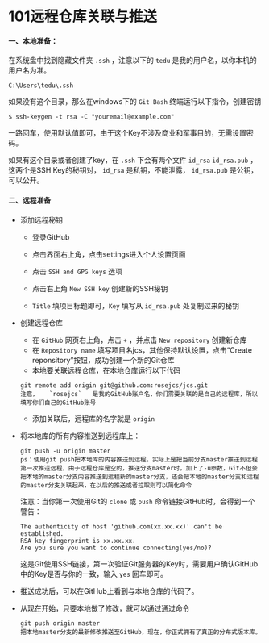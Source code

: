 # 101远程仓库关联与推送

#### 一、本地准备：

在系统盘中找到隐藏文件夹	`.ssh`	，注意以下的	`tedu`	是我的用户名，以你本机的用户名为准。

```
C:\Users\tedu\.ssh
```

如果没有这个目录，那么在windows下的	`Git Bash`	终端运行以下指令，创建密钥

```
$ ssh-keygen -t rsa -C "youremail@example.com"
```

一路回车，使用默认值即可，由于这个Key不涉及商业和军事目的，无需设置密码。

如果有这个目录或者创建了key，在	`.ssh`	下会有两个文件	`id_rsa`	`id_rsa.pub`	，这两个是SSH Key的秘钥对，	`id_rsa`	是私钥，不能泄露，	`id_rsa.pub`	是公钥，可以公开。

#### 二、远程准备	

+ 添加远程秘钥
  + 登录GitHub
  + 点击界面右上角，点击settings进入个人设置页面

  + 点击	`SSH and GPG keys`	选项

  + 点击右上角	`New SSH key`	创建新的SSH秘钥

  + `Title`	填项目标题即可，`Key`	填写从	`id_rsa.pub`	处复制过来的秘钥

+ 创建远程仓库

  + 在	`GitHub`	网页右上角，点击	`+`	，并点击	`New repository`	创建新仓库
  + 在	`Repository name`	填写项目名jcs，其他保持默认设置，点击“Create reponsitory”按钮，成功创建一个新的Git仓库
  + 本地要关联远程仓库，在本地仓库运行以下代码

  ```
  git remote add origin git@github.com:rosejcs/jcs.git
  注意，	`rosejcs`	是我的GitHub账户名，你们需要关联的是自己的远程库，所以填写你们自己的GitHub账号
  ```

  + 添加关联后，远程库的名字就是	`origin`

+ 将本地库的所有内容推送到远程库上：

  ```
  git push -u origin master
  ps：使用git push把本地库的内容推送到远程，实际上是把当前分支master推送到远程
  第一次推送远程，由于远程仓库是空的，推送分支master时，加上了-u参数，Git不但会把本地的master分支内容推送到远程新的master分支，还会把本地的master分支和远程的master分支关联起来，在以后的推送或者拉取则可以简化命令
  ```

  注意：当你第一次使用Git的	`clone`	或	 `push`	命令链接GitHub时，会得到一个警告：

  ```
  The authenticity of host 'github.com(xx.xx.xx)' can't be established.
  RSA key fingerprint is xx.xx.xx.
  Are you sure you want to continue connecting(yes/no)?
  ```

  这是Git使用SSH链接，第一次验证Git服务器的Key时，需要用户确认GitHub中的Key是否与你的一致，输入	`yes`	回车即可。

+ 推送成功后，可以在GitHub上看到与本地仓库的代码了。

+ 从现在开始，只要本地做了修改，就可以通过通过命令

  ```
  git push origin master
  把本地master分支的最新修改推送至GitHub，现在，你正式拥有了真正的分布式版本库。
  ```

  



